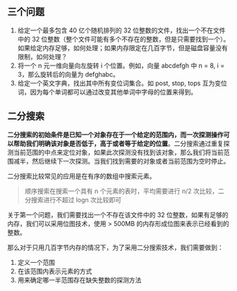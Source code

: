 ## 三个问题

1. 给定一个最多包含 40 亿个随机排列的 32 位整数的文件，找出一个不在文件中的 32 位整数（整个文件可能有多个不存在的整数，但是只需要找到一个）。如果给定内存足够，如何处理；如果内存限定在几百字节，但是磁盘容量没有限制，如何处理？
2. 将一个 n 元一维向量向左旋转 i 个位置。例如，向量 abcdefgh 中 n = 8, i = 3，那么旋转后的向量为 defghabc。
3. 给定一个英文字典，找出其中所有变位词集合。如 post, stop, tops 互为变位词，因为每个单词都可以通过改变其他单词中字母的位置来得到。

## 二分搜索

**二分搜索的初始条件是已知一个对象存在于一个给定的范围内，而一次探测操作可以帮助我们明确该对象是否低于，高于或者等于给定的位置**。二分搜索通过重复探测当前范围的中点来定位对象，如果此次探测没有找到该对象，那么我们将当前范围减半，然后继续下一次探测。当我们找到需要的对象或者当前范围为空时停止。

二分搜索比较常见的应用是在有序的数组中搜索元素。

> 顺序搜索在搜索一个具有 n 个元素的表时，平均需要进行 n/2 次比较，二分搜索进行不超过 logn 次比较即可

关于第一个问题，我们需要找出一个不存在该文件中的 32 位整数，如果有足够的内存，我们可以采用位图技术，使用  > 500MB 的内存形成位图来表示已经看到的整数。

那么对于只用几百字节内存的情况下，为了采用二分搜索技术，我们需要做到：

1. 定义一个范围
2. 在该范围内表示元素的方式
3. 用来确定哪一半范围存在缺失整数的探测方法

